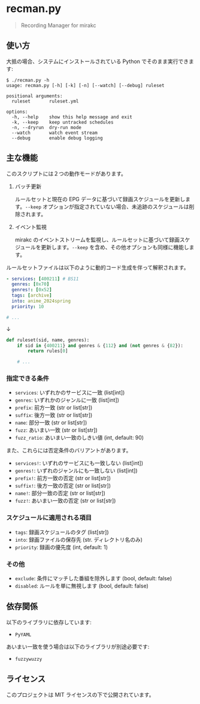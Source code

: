 # recman.py

> Recording Manager for mirakc

## 使い方

大抵の場合、システムにインストールされている Python でそのまま実行できます:

```shell-session
$ ./recman.py -h
usage: recman.py [-h] [-k] [-n] [--watch] [--debug] ruleset

positional arguments:
  ruleset       ruleset.yml

options:
  -h, --help    show this help message and exit
  -k, --keep    keep untracked schedules
  -n, --dryrun  dry-run mode
  --watch       watch event stream
  --debug       enable debug logging
```

## 主な機能

このスクリプトには２つの動作モードがあります。

1. バッチ更新

    ルールセットと現在の EPG データに基づいて録画スケジュールを更新します。`--keep` オプションが指定されていない場合、未追跡のスケジュールは削除されます。

2. イベント監視

    mirakc のイベントストリームを監視し、ルールセットに基づいて録画スケジュールを更新します。`--keep` を含め、その他オプションも同様に機能します。

ルールセットファイルは以下のように動的コード生成を伴って解釈されます。

```yaml
- services: [400211] # BS11
  genres: [0x70]
  genres!: [0x52]
  tags: [archive]
  into: anime_2024spring
  priority: 10

# ...
```

↓

```python
def ruleset(sid, name, genres):
    if sid in {400211} and genres & {112} and (not genres & {82}):
        return rules[0]

    # ...
```

### 指定できる条件

- `services`: いずれかのサービスに一致 (list[int])
- `genres`: いずれかのジャンルに一致 (list[int])
- `prefix`: 前方一致 (str or list[str])
- `suffix`: 後方一致 (str or list[str])
- `name`: 部分一致 (str or list[str])
- `fuzz`: あいまい一致 (str or list[str])
- `fuzz_ratio`: あいまい一致のしきい値 (int, default: 90)

また、これらには否定条件のバリアントがあります。

- `services!`: いずれのサービスにも一致しない (list[int])
- `genres!`: いずれのジャンルにも一致しない (list[int])
- `prefix!`: 前方一致の否定 (str or list[str])
- `suffix!`: 後方一致の否定 (str or list[str])
- `name!`: 部分一致の否定 (str or list[str])
- `fuzz!`: あいまい一致の否定 (str or list[str])

### スケジュールに適用される項目

- `tags`: 録画スケジュールのタグ (list[str])
- `into`: 録画ファイルの保存先 (str. ディレクトリ名のみ)
- `priority`: 録画の優先度 (int, default: 1)

### その他

- `exclude`: 条件にマッチした番組を除外します (bool, default: false)
- `disabled`: ルールを単に無視します (bool, default: false)

## 依存関係

以下のライブラリに依存しています:

- `PyYAML`

あいまい一致を使う場合は以下のライブラリが別途必要です:

- `fuzzywuzzy`

## ライセンス

このプロジェクトは MIT ライセンスの下で公開されています。
